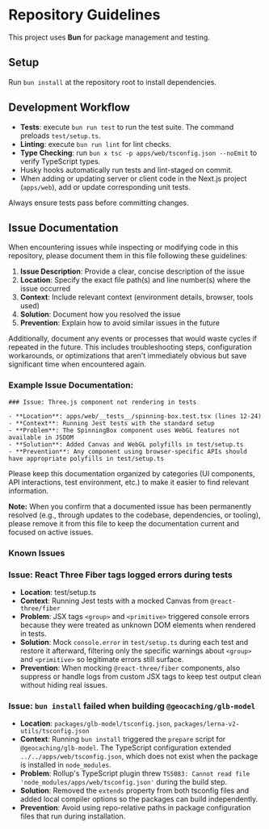 # Repository Guidelines

This project uses **Bun** for package management and testing.

## Setup

Run `bun install` at the repository root to install dependencies.

## Development Workflow

- **Tests**: execute `bun run test` to run the test suite. The command preloads `test/setup.ts`.
- **Linting**: execute `bun run lint` for lint checks.
- **Type Checking**: run `bun x tsc -p apps/web/tsconfig.json --noEmit` to verify TypeScript types.
- Husky hooks automatically run tests and lint-staged on commit.
- When adding or updating server or client code in the Next.js project (`apps/web`), add or update corresponding unit tests.

Always ensure tests pass before committing changes.

## Issue Documentation

When encountering issues while inspecting or modifying code in this repository, please document them in this file following these guidelines:

1. **Issue Description**: Provide a clear, concise description of the issue
2. **Location**: Specify the exact file path(s) and line number(s) where the issue occurred
3. **Context**: Include relevant context (environment details, browser, tools used)
4. **Solution**: Document how you resolved the issue
5. **Prevention**: Explain how to avoid similar issues in the future

Additionally, document any events or processes that would waste cycles if repeated in the future. This includes troubleshooting steps, configuration workarounds, or optimizations that aren't immediately obvious but save significant time when encountered again.

### Example Issue Documentation:

```
### Issue: Three.js component not rendering in tests

- **Location**: apps/web/__tests__/spinning-box.test.tsx (lines 12-24)
- **Context**: Running Jest tests with the standard setup
- **Problem**: The SpinningBox component uses WebGL features not available in JSDOM
- **Solution**: Added Canvas and WebGL polyfills in test/setup.ts
- **Prevention**: Any component using browser-specific APIs should have appropriate polyfills in test/setup.ts
```

Please keep this documentation organized by categories (UI components, API interactions, test environment, etc.) to make it easier to find relevant information.

**Note:** When you confirm that a documented issue has been permanently resolved (e.g., through updates to the codebase, dependencies, or tooling), please remove it from this file to keep the documentation current and focused on active issues.

### Known Issues

<!-- Add documented issues below this line following the example format -->
### Issue: React Three Fiber tags logged errors during tests

- **Location**: test/setup.ts
- **Context**: Running Jest tests with a mocked Canvas from `@react-three/fiber`
- **Problem**: JSX tags `<group>` and `<primitive>` triggered console errors
  because they were treated as unknown DOM elements when rendered in tests.
- **Solution**: Mock `console.error` in `test/setup.ts` during each test and
  restore it afterward, filtering only the specific warnings about `<group>` and
  `<primitive>` so legitimate errors still surface.
- **Prevention**: When mocking `@react-three/fiber` components, also suppress or
  handle logs from custom JSX tags to keep test output clean without hiding real
  issues.

### Issue: `bun install` failed when building `@geocaching/glb-model`

- **Location**: `packages/glb-model/tsconfig.json`, `packages/lerna-v2-utils/tsconfig.json`
- **Context**: Running `bun install` triggered the `prepare` script for `@geocaching/glb-model`. The TypeScript configuration extended `../../apps/web/tsconfig.json`, which does not exist when the package is installed in `node_modules`.
- **Problem**: Rollup's TypeScript plugin threw `TS5083: Cannot read file 'node_modules/apps/web/tsconfig.json'` during the build step.
- **Solution**: Removed the `extends` property from both tsconfig files and added local compiler options so the packages can build independently.
- **Prevention**: Avoid using repo-relative paths in package configuration files that run during installation.
